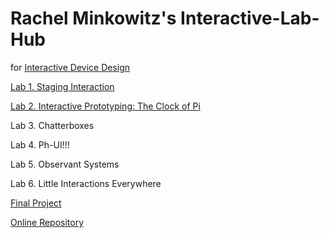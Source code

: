 # Rachel Minkowitz's Interactive-Lab-Hub

for [Interactive Device Design](https://github.com/FAR-Lab/Developing-and-Designing-Interactive-Devices/)

[Lab 1. Staging Interaction](https://github.com/RachMink/Interactive-Lab-Hub/blob/Fall2023/Lab%201) <br>

[Lab 2. Interactive Prototyping: The Clock of Pi](https://github.com/RachMink/Interactive-Lab-Hub/blob/Fall2023/Lab%202)

Lab 3. Chatterboxes

Lab 4. Ph-UI!!!

Lab 5. Observant Systems

Lab 6. Little Interactions Everywhere

[Final Project](https://github.com/FAR-Lab/Developing-and-Designing-Interactive-Devices/blob/2023Fall/FinalProject.md)

[Online Repository](https://github.com/FAR-Lab/Developing-and-Designing-Interactive-Devices/blob/2023Fall/FinalProject.md)
